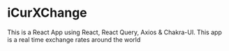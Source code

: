 # iCurXChange
This is a React App using React, React Query, Axios &amp; Chakra-UI. This app is a real time exchange rates around the world
